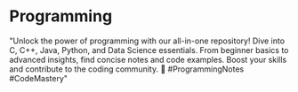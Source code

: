 # Programming
"Unlock the power of programming with our all-in-one repository! Dive into C, C++, Java, Python, and Data Science essentials. From beginner basics to advanced insights, find concise notes and code examples. Boost your skills and contribute to the coding community. 🚀 #ProgrammingNotes #CodeMastery"
